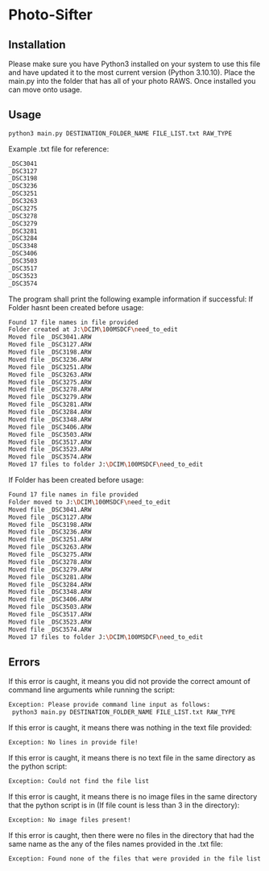 # Photo-Sifter
## Installation

Please make sure you have Python3 installed on your system to use this file and have updated it to the most current version (Python 3.10.10).
Place the main.py into the folder that has all of your photo RAWS.
Once installed you can move onto usage.

## Usage
```bash
python3 main.py DESTINATION_FOLDER_NAME FILE_LIST.txt RAW_TYPE
```
Example .txt file for reference:
```txt
_DSC3041
_DSC3127
_DSC3198
_DSC3236
_DSC3251
_DSC3263
_DSC3275
_DSC3278
_DSC3279
_DSC3281
_DSC3284
_DSC3348
_DSC3406
_DSC3503
_DSC3517
_DSC3523
_DSC3574
```
The program shall print the following example information if successful:
If Folder hasnt been created before usage:
```bash
Found 17 file names in file provided
Folder created at J:\DCIM\100MSDCF\need_to_edit
Moved file _DSC3041.ARW
Moved file _DSC3127.ARW
Moved file _DSC3198.ARW
Moved file _DSC3236.ARW
Moved file _DSC3251.ARW
Moved file _DSC3263.ARW
Moved file _DSC3275.ARW
Moved file _DSC3278.ARW
Moved file _DSC3279.ARW
Moved file _DSC3281.ARW
Moved file _DSC3284.ARW
Moved file _DSC3348.ARW
Moved file _DSC3406.ARW
Moved file _DSC3503.ARW
Moved file _DSC3517.ARW
Moved file _DSC3523.ARW
Moved file _DSC3574.ARW
Moved 17 files to folder J:\DCIM\100MSDCF\need_to_edit
```
If Folder has been created before usage:
```bash
Found 17 file names in file provided
Folder moved to J:\DCIM\100MSDCF\need_to_edit
Moved file _DSC3041.ARW
Moved file _DSC3127.ARW
Moved file _DSC3198.ARW
Moved file _DSC3236.ARW
Moved file _DSC3251.ARW
Moved file _DSC3263.ARW
Moved file _DSC3275.ARW
Moved file _DSC3278.ARW
Moved file _DSC3279.ARW
Moved file _DSC3281.ARW
Moved file _DSC3284.ARW
Moved file _DSC3348.ARW
Moved file _DSC3406.ARW
Moved file _DSC3503.ARW
Moved file _DSC3517.ARW
Moved file _DSC3523.ARW
Moved file _DSC3574.ARW
Moved 17 files to folder J:\DCIM\100MSDCF\need_to_edit
```

## Errors
If this error is caught, it means you did not provide the correct amount of command line arguments while running the script:
```bash
Exception: Please provide command line input as follows:
 python3 main.py DESTINATION_FOLDER_NAME FILE_LIST.txt RAW_TYPE
 ```
 If this error is caught, it means there was nothing in the text file provided:
 ```bash
 Exception: No lines in provide file!
 ```
 If this error is caught, it means there is no text file in the same directory as the python script:
 ```bash
 Exception: Could not find the file list
 ```
 If this error is caught, it means there is no image files in the same directory that the python script is in (If file count is less than 3 in the directory):
 ```bash
 Exception: No image files present!
 ```
 If this error is caught, then there were no files in the directory that had the same name as the any of the files names provided in the .txt file:
 ```bash
 Exception: Found none of the files that were provided in the file list!
